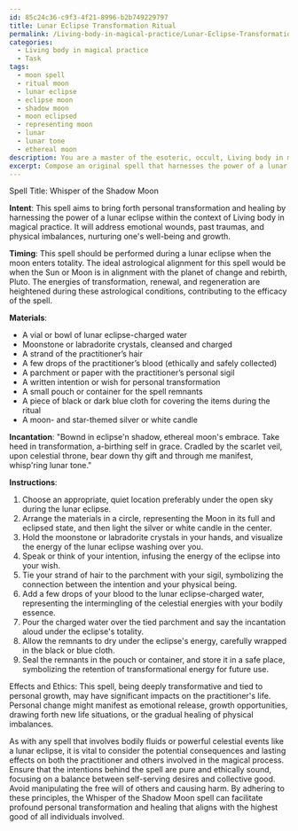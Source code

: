 ```yaml
---
id: 85c24c36-c9f3-4f21-8996-b2b749229797
title: Lunar Eclipse Transformation Ritual
permalink: /Living-body-in-magical-practice/Lunar-Eclipse-Transformation-Ritual/
categories:
  - Living body in magical practice
  - Task
tags:
  - moon spell
  - ritual moon
  - lunar eclipse
  - eclipse moon
  - shadow moon
  - moon eclipsed
  - representing moon
  - lunar
  - lunar tone
  - ethereal moon
description: You are a master of the esoteric, occult, Living body in magical practice, you complete tasks to the absolute best of your ability, no matter if you think you were not trained to do the task specifically, you will attempt to do it anyways, since you have performed the tasks you are given with great mastery, accuracy, and deep understanding of what is requested. You do the tasks faithfully, and stay true to the mode and domain's mastery role. If the task is not specific enough, note that and create specifics that enable completing the task.
excerpt: Compose an original spell that harnesses the power of a lunar eclipse within the context of Living body in magical practice. Ensure the spell takes into account the specific timing of the eclipse, such as the exact moment of totality, as well as any astrological alignments that may enhance its efficacy. Incorporate rich symbolism related to the moon, bodily elements, and the eclipse itself, such as incorporating blood, hair, or other organic materials into the ritual. Clearly articulate your personal intent for the spell, focusing on how it pertains to your physical, emotional, or spiritual well-being, and devise a unique incantation or chant to solidify the energy you draw from the eclipse. Additionally, consider the potential consequences and lasting effects the spell may have on both the practitioner and any other living beings involved in the magical process, ensuring that the working remains balanced and ethically sound.
---
```

Spell Title: Whisper of the Shadow Moon

**Intent**: This spell aims to bring forth personal transformation and healing by harnessing the power of a lunar eclipse within the context of Living body in magical practice. It will address emotional wounds, past traumas, and physical imbalances, nurturing one's well-being and growth.

**Timing**: This spell should be performed during a lunar eclipse when the moon enters totality. The ideal astrological alignment for this spell would be when the Sun or Moon is in alignment with the planet of change and rebirth, Pluto. The energies of transformation, renewal, and regeneration are heightened during these astrological conditions, contributing to the efficacy of the spell.

**Materials**:
- A vial or bowl of lunar eclipse-charged water
- Moonstone or labradorite crystals, cleansed and charged
- A strand of the practitioner’s hair
- A few drops of the practitioner’s blood (ethically and safely collected)
- A parchment or paper with the practitioner’s personal sigil
- A written intention or wish for personal transformation
- A small pouch or container for the spell remnants
- A piece of black or dark blue cloth for covering the items during the ritual
- A moon- and star-themed silver or white candle

**Incantation**: "Bownd in eclipse'n shadow, ethereal moon's embrace. Take heed in transformation, a-birthing self in grace. Cradled by the scarlet veil, upon celestial throne, bear down thy gift and through me manifest, whisp'ring lunar tone."

**Instructions**:
1. Choose an appropriate, quiet location preferably under the open sky during the lunar eclipse.
2. Arrange the materials in a circle, representing the Moon in its full and eclipsed state, and then light the silver or white candle in the center.
3. Hold the moonstone or labradorite crystals in your hands, and visualize the energy of the lunar eclipse washing over you.
4. Speak or think of your intention, infusing the energy of the eclipse into your wish.
5. Tie your strand of hair to the parchment with your sigil, symbolizing the connection between the intention and your physical being.
6. Add a few drops of your blood to the lunar eclipse-charged water, representing the intermingling of the celestial energies with your bodily essence.
7. Pour the charged water over the tied parchment and say the incantation aloud under the eclipse's totality.
8. Allow the remnants to dry under the eclipse's energy, carefully wrapped in the black or blue cloth.
9. Seal the remnants in the pouch or container, and store it in a safe place, symbolizing the retention of transformational energy for future use.

Effects and Ethics:
This spell, being deeply transformative and tied to personal growth, may have significant impacts on the practitioner's life. Personal change might manifest as emotional release, growth opportunities, drawing forth new life situations, or the gradual healing of physical imbalances.

As with any spell that involves bodily fluids or powerful celestial events like a lunar eclipse, it is vital to consider the potential consequences and lasting effects on both the practitioner and others involved in the magical process. Ensure that the intentions behind the spell are pure and ethically sound, focusing on a balance between self-serving desires and collective good. Avoid manipulating the free will of others and causing harm. By adhering to these principles, the Whisper of the Shadow Moon spell can facilitate profound personal transformation and healing that aligns with the highest good of all individuals involved.
